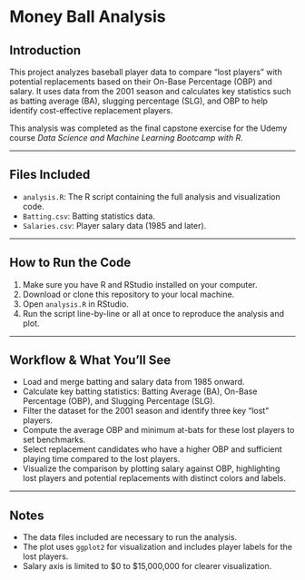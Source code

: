 # Money Ball Analysis

## Introduction
This project analyzes baseball player data to compare “lost players” with potential replacements based on their On-Base Percentage (OBP) and salary. It uses data from the 2001 season and calculates key statistics such as batting average (BA), slugging percentage (SLG), and OBP to help identify cost-effective replacement players.

This analysis was completed as the final capstone exercise for the Udemy course *Data Science and Machine Learning Bootcamp with R*.

---

## Files Included

- `analysis.R`: The R script containing the full analysis and visualization code.  
- `Batting.csv`: Batting statistics data.  
- `Salaries.csv`: Player salary data (1985 and later).  

---

## How to Run the Code

1. Make sure you have R and RStudio installed on your computer.  
2. Download or clone this repository to your local machine.  
3. Open `analysis.R` in RStudio.  
4. Run the script line-by-line or all at once to reproduce the analysis and plot.  

---

## Workflow & What You’ll See

- Load and merge batting and salary data from 1985 onward.  
- Calculate key batting statistics: Batting Average (BA), On-Base Percentage (OBP), and Slugging Percentage (SLG).  
- Filter the dataset for the 2001 season and identify three key “lost” players.  
- Compute the average OBP and minimum at-bats for these lost players to set benchmarks.  
- Select replacement candidates who have a higher OBP and sufficient playing time compared to the lost players.  
- Visualize the comparison by plotting salary against OBP, highlighting lost players and potential replacements with distinct colors and labels.

---

## Notes

- The data files included are necessary to run the analysis.  
- The plot uses `ggplot2` for visualization and includes player labels for the lost players.  
- Salary axis is limited to $0 to $15,000,000 for clearer visualization.
